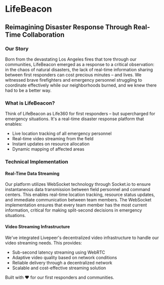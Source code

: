 # LifeBeacon

## Reimagining Disaster Response Through Real-Time Collaboration

### Our Story
Born from the devastating Los Angeles fires that tore through our communities, LifeBeacon emerged as a response to a critical observation: in the chaos of natural disasters, the lack of real-time information sharing between first responders can cost precious minutes – and lives. We witnessed brave firefighters and emergency personnel struggling to coordinate effectively while our neighborhoods burned, and we knew there had to be a better way.

### What is LifeBeacon?
Think of LifeBeacon as Life360 for first responders – but supercharged for emergency situations. It's a real-time disaster response platform that enables:
- Live location tracking of all emergency personnel
- Real-time video streaming from the field
- Instant updates on resource allocation
- Dynamic mapping of affected areas

### Technical Implementation

#### Real-Time Data Streaming
Our platform utilizes WebSocket technology through Socket.io to ensure instantaneous data transmission between field personnel and command centers. This enables real-time location tracking, resource status updates, and immediate communication between team members. The WebSocket implementation ensures that every team member has the most current information, critical for making split-second decisions in emergency situations.

#### Video Streaming Infrastructure
We've integrated Livepeer's decentralized video infrastructure to handle our video streaming needs. This provides:
- Sub-second latency streaming using WebRTC
- Adaptive video quality based on network conditions
- Reliable delivery through a decentralized network
- Scalable and cost-effective streaming solution

Built with ❤️ for our first responders and communities.
